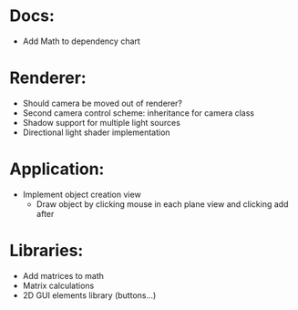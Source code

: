 # Docs:
* Add Math to dependency chart

# Renderer:
* Should camera be moved out of renderer?
* Second camera control scheme: inheritance for camera class
* Shadow support for multiple light sources
* Directional light shader implementation

# Application:
* Implement object creation view
  * Draw object by clicking mouse in each plane view and clicking add after

# Libraries:
* Add matrices to math
* Matrix calculations
* 2D GUI elements library (buttons...)
